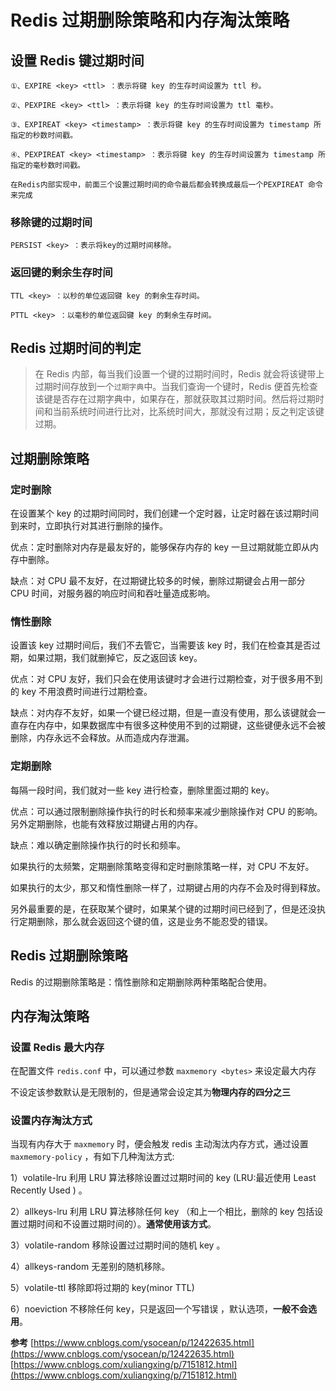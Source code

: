 # Redis 过期删除策略和内存淘汰策略

## 设置 Redis 键过期时间

```text
①、EXPIRE <key> <ttl> ：表示将键 key 的生存时间设置为 ttl 秒。

②、PEXPIRE <key> <ttl> ：表示将键 key 的生存时间设置为 ttl 毫秒。

③、EXPIREAT <key> <timestamp> ：表示将键 key 的生存时间设置为 timestamp 所指定的秒数时间戳。

④、PEXPIREAT <key> <timestamp> ：表示将键 key 的生存时间设置为 timestamp 所指定的毫秒数时间戳。

在Redis内部实现中，前面三个设置过期时间的命令最后都会转换成最后一个PEXPIREAT 命令来完成
```

### 移除键的过期时间

```text
PERSIST <key> ：表示将key的过期时间移除。
```

### 返回键的剩余生存时间

```text
TTL <key> ：以秒的单位返回键 key 的剩余生存时间。

PTTL <key> ：以毫秒的单位返回键 key 的剩余生存时间。
```

## Redis 过期时间的判定

> 在 Redis 内部，每当我们设置一个键的过期时间时，Redis 就会将该键带上过期时间存放到一个`过期字典`中。当我们查询一个键时，Redis 便首先检查该键是否存在过期字典中，如果存在，那就获取其过期时间。然后将过期时间和当前系统时间进行比对，比系统时间大，那就没有过期；反之判定该键过期。

## 过期删除策略

### 定时删除

在设置某个 key 的过期时间同时，我们创建一个定时器，让定时器在该过期时间到来时，立即执行对其进行删除的操作。

优点：定时删除对内存是最友好的，能够保存内存的 key 一旦过期就能立即从内存中删除。

缺点：对 CPU 最不友好，在过期键比较多的时候，删除过期键会占用一部分 CPU 时间，对服务器的响应时间和吞吐量造成影响。

### 惰性删除

设置该 key 过期时间后，我们不去管它，当需要该 key 时，我们在检查其是否过期，如果过期，我们就删掉它，反之返回该 key。

优点：对 CPU 友好，我们只会在使用该键时才会进行过期检查，对于很多用不到的 key 不用浪费时间进行过期检查。

缺点：对内存不友好，如果一个键已经过期，但是一直没有使用，那么该键就会一直存在内存中，如果数据库中有很多这种使用不到的过期键，这些键便永远不会被删除，内存永远不会释放。从而造成内存泄漏。

### 定期删除

每隔一段时间，我们就对一些 key 进行检查，删除里面过期的 key。

优点：可以通过限制删除操作执行的时长和频率来减少删除操作对 CPU 的影响。另外定期删除，也能有效释放过期键占用的内存。

缺点：难以确定删除操作执行的时长和频率。

如果执行的太频繁，定期删除策略变得和定时删除策略一样，对 CPU 不友好。

如果执行的太少，那又和惰性删除一样了，过期键占用的内存不会及时得到释放。

另外最重要的是，在获取某个键时，如果某个键的过期时间已经到了，但是还没执行定期删除，那么就会返回这个键的值，这是业务不能忍受的错误。

## Redis 过期删除策略

Redis 的过期删除策略是：惰性删除和定期删除两种策略配合使用。

## 内存淘汰策略

### 设置 Redis 最大内存

在配置文件 `redis.conf` 中，可以通过参数 `maxmemory <bytes>` 来设定最大内存

不设定该参数默认是无限制的，但是通常会设定其为**物理内存的四分之三**

### 设置内存淘汰方式

当现有内存大于 `maxmemory` 时，便会触发 redis 主动淘汰内存方式，通过设置 `maxmemory-policy` ，有如下几种淘汰方式:

1）volatile-lru 利用 LRU 算法移除设置过过期时间的 key (LRU:最近使用 Least Recently Used ) 。

2）allkeys-lru 利用 LRU 算法移除任何 key （和上一个相比，删除的 key 包括设置过期时间和不设置过期时间的）。**通常使用该方式**。

3）volatile-random 移除设置过过期时间的随机 key 。

4）allkeys-random 无差别的随机移除。

5）volatile-ttl 移除即将过期的 key(minor TTL)

6）noeviction 不移除任何 key，只是返回一个写错误 ，默认选项，**一般不会选用**。

**参考**
[https://www.cnblogs.com/ysocean/p/12422635.html](https://www.cnblogs.com/ysocean/p/12422635.html)
[https://www.cnblogs.com/xuliangxing/p/7151812.html](https://www.cnblogs.com/xuliangxing/p/7151812.html)
